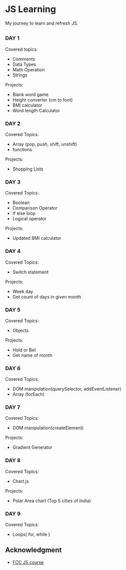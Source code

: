 # JS Learning

My journey to learn and refresh JS.

## 

### DAY 1

Covered topics:
- Comments
- Data Types
- Math Operation
- Strings

Projects:
- Blank word game
- Height converter (cm to foot)
- BMI calculator
- Word length Calculator

### DAY 2

Covered Topics:
- Array (pop, push, shift, unshift)
- functions

Projects:
- Shopping Lists

### DAY 3

Covered Topics:
- Boolean 
- Comparison Operator
- If else loop
- Logical operator

Projects:
- Updated BMI calculator

### DAY 4

Covered Topics:
- Switch statement

Projects:
- Week day
- Get count of days in given month

### DAY 5

Covered Topics:
- Objects

Projects:
- Hold or Bet
- Get name of month

### DAY 6

Covered Topics:
- DOM manipulation(querySelector, addEventListener)
- Array (forEach)

### DAY 7

Covered Topics:
- DOM manipulation(createElement)

Projects:
- Gradient Generator

### DAY 8

Covered Topics:
- Chart.js

Projects:
- Polar Area chart (Top 5 cities of India)

### DAY 9

Covered Topics:
- Loops( for, while )

## Acknowledgment 

- [FCC JS course](https://www.youtube.com/watch?v=PkZNo7MFNFg)
